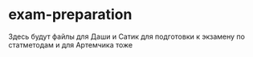 # exam-preparation
Здесь будут файлы для Даши и Сатик для подготовки к экзамену по статметодам
и для Артемчика тоже
